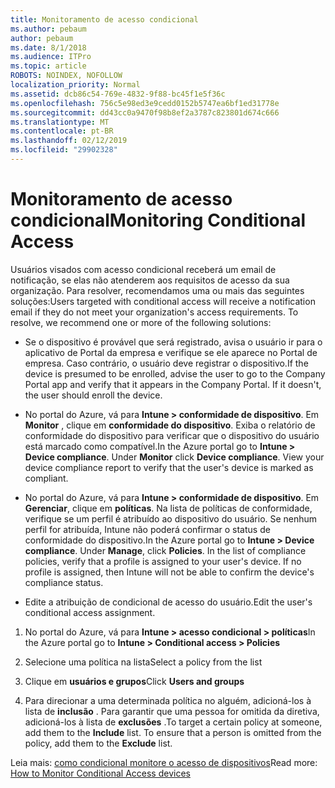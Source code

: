 ```yaml
---
title: Monitoramento de acesso condicional
ms.author: pebaum
author: pebaum
ms.date: 8/1/2018
ms.audience: ITPro
ms.topic: article
ROBOTS: NOINDEX, NOFOLLOW
localization_priority: Normal
ms.assetid: dcb86c54-769e-4832-9f88-bc45f1e5f36c
ms.openlocfilehash: 756c5e98ed3e9cedd0152b5747ea6bf1ed31778e
ms.sourcegitcommit: dd43cc0a9470f98b8ef2a3787c823801d674c666
ms.translationtype: MT
ms.contentlocale: pt-BR
ms.lasthandoff: 02/12/2019
ms.locfileid: "29902328"
---
```

# <a name="monitoring-conditional-access"></a><span data-ttu-id="76ea3-102">Monitoramento de acesso condicional</span><span class="sxs-lookup"><span data-stu-id="76ea3-102">Monitoring Conditional Access</span></span>

<span data-ttu-id="76ea3-p101">Usuários visados com acesso condicional receberá um email de notificação, se elas não atenderem aos requisitos de acesso da sua organização. Para resolver, recomendamos uma ou mais das seguintes soluções:</span><span class="sxs-lookup"><span data-stu-id="76ea3-p101">Users targeted with conditional access will receive a notification email if they do not meet your organization's access requirements. To resolve, we recommend one or more of the following solutions:</span></span>
  
- <span data-ttu-id="76ea3-p102">Se o dispositivo é provável que será registrado, avisa o usuário ir para o aplicativo de Portal da empresa e verifique se ele aparece no Portal de empresa. Caso contrário, o usuário deve registrar o dispositivo.</span><span class="sxs-lookup"><span data-stu-id="76ea3-p102">If the device is presumed to be enrolled, advise the user to go to the Company Portal app and verify that it appears in the Company Portal. If it doesn't, the user should enroll the device.</span></span>
    
- <span data-ttu-id="76ea3-p103">No portal do Azure, vá para **Intune \> conformidade de dispositivo**. Em **Monitor** , clique em **conformidade do dispositivo**. Exiba o relatório de conformidade do dispositivo para verificar que o dispositivo do usuário está marcado como compatível.</span><span class="sxs-lookup"><span data-stu-id="76ea3-p103">In the Azure portal go to **Intune \> Device compliance**. Under **Monitor** click **Device compliance**. View your device compliance report to verify that the user's device is marked as compliant.</span></span> 
    
- <span data-ttu-id="76ea3-p104">No portal do Azure, vá para **Intune \> conformidade de dispositivo**. Em **Gerenciar**, clique em **políticas**. Na lista de políticas de conformidade, verifique se um perfil é atribuído ao dispositivo do usuário. Se nenhum perfil for atribuída, Intune não poderá confirmar o status de conformidade do dispositivo.</span><span class="sxs-lookup"><span data-stu-id="76ea3-p104">In the Azure portal go to **Intune \> Device compliance**. Under **Manage**, click **Policies**. In the list of compliance policies, verify that a profile is assigned to your user's device. If no profile is assigned, then Intune will not be able to confirm the device's compliance status.</span></span> 
    
- <span data-ttu-id="76ea3-114">Edite a atribuição de condicional de acesso do usuário.</span><span class="sxs-lookup"><span data-stu-id="76ea3-114">Edit the user's conditional access assignment.</span></span>
    
1. <span data-ttu-id="76ea3-115">No portal do Azure, vá para **Intune \> acesso condicional \> políticas**</span><span class="sxs-lookup"><span data-stu-id="76ea3-115">In the Azure portal go to **Intune \> Conditional access \> Policies**</span></span>
    
2. <span data-ttu-id="76ea3-116">Selecione uma política na lista</span><span class="sxs-lookup"><span data-stu-id="76ea3-116">Select a policy from the list</span></span>
    
3. <span data-ttu-id="76ea3-117">Clique em **usuários e grupos**</span><span class="sxs-lookup"><span data-stu-id="76ea3-117">Click **Users and groups**</span></span>
    
4. <span data-ttu-id="76ea3-p105">Para direcionar a uma determinada política no alguém, adicioná-los à lista de **inclusão** . Para garantir que uma pessoa for omitida da diretiva, adicioná-los à lista de **exclusões** .</span><span class="sxs-lookup"><span data-stu-id="76ea3-p105">To target a certain policy at someone, add them to the **Include** list. To ensure that a person is omitted from the policy, add them to the **Exclude** list.</span></span> 
    
<span data-ttu-id="76ea3-120">Leia mais: [como condicional monitore o acesso de dispositivos](https://docs.microsoft.com/intune/conditional-access-exchange-monitor)</span><span class="sxs-lookup"><span data-stu-id="76ea3-120">Read more: [How to Monitor Conditional Access devices](https://docs.microsoft.com/intune/conditional-access-exchange-monitor)</span></span>
  


